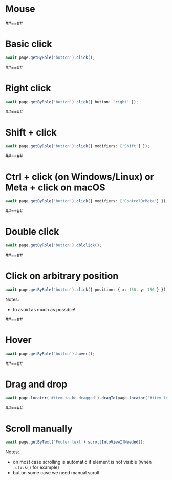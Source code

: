 <!-- .slide: class="transition" -->

# Mouse

##==##

<!-- .slide: class="with-code" -->

# Basic click

```TypeScript
await page.getByRole('button').click();
```
<!-- .element: class="big-code" -->

##==##

<!-- .slide: class="with-code" -->

# Right click

```TypeScript
await page.getByRole('button').click({ button: 'right' });
```
<!-- .element: class="big-code" -->

##==##

<!-- .slide: class="with-code" -->

# Shift + click

```TypeScript
await page.getByRole('button').click({ modifiers: ['Shift'] });
```
<!-- .element: class="big-code" -->


##==##

<!-- .slide: class="with-code" -->

# Ctrl + click (on Windows/Linux) or Meta + click on macOS

```TypeScript
await page.getByRole('button').click({ modifiers: ['ControlOrMeta'] });
```
<!-- .element: class="big-code" -->

##==##

<!-- .slide: class="with-code" -->

# Double click

```TypeScript
await page.getByRole('button').dblclick();
```
<!-- .element: class="big-code" -->

##==##

<!-- .slide: class="with-code" -->

# Click on arbitrary position

```TypeScript
await page.getByRole('button').click({ position: { x: 150, y: 150 } });
```
<!-- .element: class="big-code" -->

Notes:
- to avoid as much as possible!

##==##

<!-- .slide: class="with-code" -->

# Hover

```TypeScript
await page.getByRole('button').hover();
```
<!-- .element: class="big-code" -->

##==##

<!-- .slide: class="with-code" -->

# Drag and drop

```TypeScript
await page.locator('#item-to-be-dragged').dragTo(page.locator('#item-to-drop-at'));
```
<!-- .element: class="big-code" -->


##==##

<!-- .slide: class="with-code" -->

# Scroll manually

```TypeScript
await page.getByText('Footer text').scrollIntoViewIfNeeded();
```
<!-- .element: class="big-code" -->

Notes:
- on most case scrolling is automatic if element is not visible (when `.click()` for example)
- but on some case we need manual scroll

